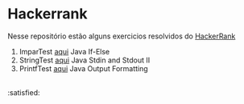 # Hackerrank

Nesse repositório estão alguns exercicios resolvidos do [HackerRank](https://www.hackerrank.com)

1. ImparTest  [aqui](https://www.hackerrank.com/challenges/java-if-else/problem) Java If-Else
2. StringTest [aqui](https://www.hackerrank.com/challenges/java-stdin-stdout/problem) Java Stdin and Stdout II
3. PrintfTest [aqui](https://www.hackerrank.com/challenges/java-output-formatting/problem) Java Output Formatting
<br/>
:satisfied:
